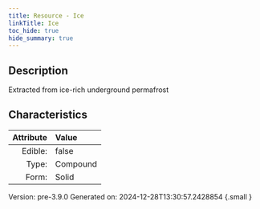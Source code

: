 ```yaml
---
title: Resource - Ice
linkTitle: Ice
toc_hide: true
hide_summary: true
---
```


## Description
Extracted from ice-rich underground permafrost

## Characteristics

| Attribute      | Value |
|--------:|:------|
|Edible:|false|
|Type:|Compound|
|Form:|Solid|
 



    

Version: pre-3.9.0 Generated on: 2024-12-28T13:30:57.2428854
{.small }
